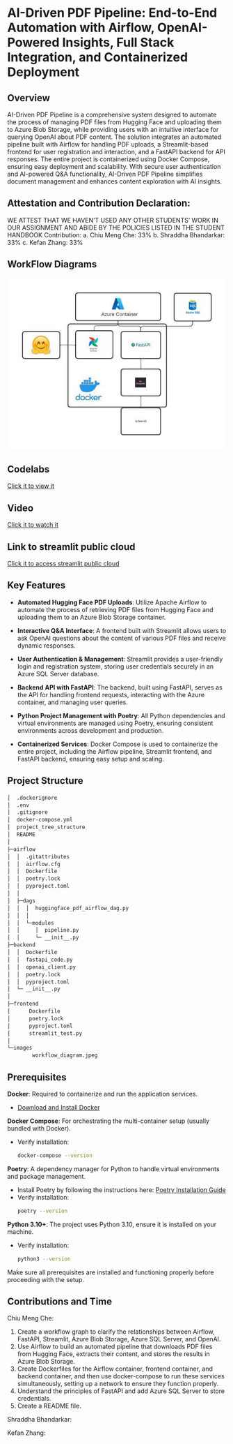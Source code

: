 # AI-Driven PDF Pipeline: End-to-End Automation with Airflow, OpenAI-Powered Insights, Full Stack Integration, and Containerized Deployment

## Overview

AI-Driven PDF Pipeline is a comprehensive system designed to automate the process of managing PDF files from Hugging Face and uploading them to Azure Blob Storage, while providing users with an intuitive interface for querying OpenAI about PDF content. The solution integrates an automated pipeline built with Airflow for handling PDF uploads, a Streamlit-based frontend for user registration and interaction, and a FastAPI backend for API responses. The entire project is containerized using Docker Compose, ensuring easy deployment and scalability. With secure user authentication and AI-powered Q&A functionality, AI-Driven PDF Pipeline simplifies document management and enhances content exploration with AI insights.

## Attestation and Contribution Declaration:

WE ATTEST THAT WE HAVEN’T USED ANY OTHER STUDENTS’ WORK IN OUR
ASSIGNMENT AND ABIDE BY THE POLICIES LISTED IN THE STUDENT HANDBOOK
Contribution:
a. Chiu Meng Che: 33%
b. Shraddha Bhandarkar: 33%
c. Kefan Zhang: 33%

## WorkFlow Diagrams

![workflow](images/workflow_diagram.jpeg)

## Codelabs

[Click it to view it](https://codelabs-preview.appspot.com/?file_id=1gBQts95I9VOnikyCroLEi9CNN_CU3dvoj7Q-2rhd6xU#5) 

## Video 

[Click it to watch it](https://youtu.be/pWp70t16a5o)

## Link to streamlit public cloud

[Click it to access streamlit public cloud](https://apptestpy-epkxt8shywfvpwpe4hum3f.streamlit.app/) 

## Key Features

- **Automated Hugging Face PDF Uploads**:
  Utilize Apache Airflow to automate the process of retrieving PDF files from Hugging Face and uploading them to an Azure Blob Storage container.
  
- **Interactive Q&A Interface**:
  A frontend built with Streamlit allows users to ask OpenAI questions about the content of various PDF files and receive dynamic responses.

- **User Authentication & Management**:
  Streamlit provides a user-friendly login and registration system, storing user credentials securely in an Azure SQL Server database.

- **Backend API with FastAPI**:
  The backend, built using FastAPI, serves as the API for handling frontend requests, interacting with the Azure container, and managing user queries.

- **Python Project Management with Poetry**:
  All Python dependencies and virtual environments are managed using Poetry, ensuring consistent environments across development and production.

- **Containerized Services**:
  Docker Compose is used to containerize the entire project, including the Airflow pipeline, Streamlit frontend, and FastAPI backend, ensuring easy setup and scaling.

## Project Structure

```bash
│  .dockerignore
│  .env
│  .gitignore
│  docker-compose.yml
│  project_tree_structure
│  README
│  
├─airflow
│  │  .gitattributes
│  │  airflow.cfg
│  │  Dockerfile
│  │  poetry.lock
│  │  pyproject.toml
│  │  
│  ├─dags
│  │  │  huggingface_pdf_airflow_dag.py
│  │  │  
│  │  └─modules
│  │     │  pipeline.py
│  │     └─ __init__.py
├─backend
│  │  Dockerfile
│  │  fastapi_code.py
│  │  openai_client.py
│  │  poetry.lock
│  │  pyproject.toml
│  └─ __init__.py
│
├─frontend
│      Dockerfile
│      poetry.lock
│      pyproject.toml
│      streamlit_test.py
│
└─images
        workflow_diagram.jpeg
```

## Prerequisites

**Docker**: Required to containerize and run the application services.
- [Download and Install Docker](https://www.docker.com/get-started)
   
**Docker Compose**: For orchestrating the multi-container setup (usually bundled with Docker).
- Verify installation: 
  ```bash
  docker-compose --version
  ```

**Poetry**: A dependency manager for Python to handle virtual environments and package management.
- Install Poetry by following the instructions here: [Poetry Installation Guide](https://python-poetry.org/docs/#installation)
- Verify installation: 
  ```bash
  poetry --version
   ```

**Python 3.10+**: The project uses Python 3.10, ensure it is installed on your machine.
- Verify installation: 
  ```bash
  python3 --version
  ```

Make sure all prerequisites are installed and functioning properly before proceeding with the setup.

## Contributions and Time

Chiu Meng Che:
1. Create a workflow graph to clarify the relationships between Airflow, FastAPI, Streamlit, Azure Blob Storage, Azure SQL Server, and OpenAI.
2. Use Airflow to build an automated pipeline that downloads PDF files from Hugging Face, extracts their content, and stores the results in Azure Blob Storage.
3. Create Dockerfiles for the Airflow container, frontend container, and backend container, and then use docker-compose to run these services simultaneously, setting up a network to ensure  they function properly.
4. Understand the principles of FastAPI and add Azure SQL Server to store credentials.
5. Create a README file.

Shraddha Bhandarkar:

Kefan Zhang: